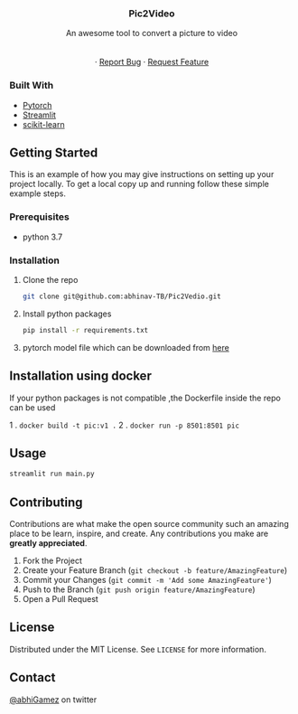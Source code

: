 

  <h3 align="center">Pic2Video</h3>

  <p align="center">
    An awesome tool to convert a picture to video
    <br />
    <a ></a>
    <br />
    <br />
<!--     <a href="https://github.com/othneildrew/Best-README-Template">View Demo</a> -->
    ·
    <a href="https://github.com/abhinav-TB/Pic2Vedio/issues">Report Bug</a>
    ·
    <a href="https://github.com/abhinav-TB/Pic2Vedio/issues">Request Feature</a>
  </p>
</p>


### Built With

* [Pytorch](https://pytorch.org/)
* [Streamlit](https://jquery.com)
* [scikit-learn](https://streamlit.io/)



<!-- GETTING STARTED -->
## Getting Started

This is an example of how you may give instructions on setting up your project locally.
To get a local copy up and running follow these simple example steps.

### Prerequisites
* python 3.7

### Installation

1. Clone the repo
   ```sh
   git clone git@github.com:abhinav-TB/Pic2Vedio.git
   ```
3. Install python packages
   ```sh
   pip install -r requirements.txt
   ```
4. pytorch model file which can be downloaded from [here](https://objectstorage.ap-hyderabad-1.oraclecloud.com/n/ax9kets4h5ld/b/pic2video_pth/o/vox-cpk.pth.tar)
   

## Installation using docker
If your python packages is not compatible ,the Dockerfile inside the repo can be used  

1 . ```docker build -t pic:v1 .```
2 .  ```docker run -p 8501:8501 pic```

<!-- USAGE EXAMPLES -->
## Usage

```sh 
streamlit run main.py
```


<!-- CONTRIBUTING -->
## Contributing

Contributions are what make the open source community such an amazing place to be learn, inspire, and create. Any contributions you make are **greatly appreciated**.

1. Fork the Project
2. Create your Feature Branch (`git checkout -b feature/AmazingFeature`)
3. Commit your Changes (`git commit -m 'Add some AmazingFeature'`)
4. Push to the Branch (`git push origin feature/AmazingFeature`)
5. Open a Pull Request



<!-- LICENSE -->
## License

Distributed under the MIT License. See `LICENSE` for more information.



<!-- CONTACT -->
## Contact

[@abhiGamez](https://twitter.com/abhiGamez) on twitter



<!-- MARKDOWN LINKS & IMAGES -->
<!-- https://www.markdownguide.org/basic-syntax/#reference-style-links -->
[contributors-shield]: https://img.shields.io/github/contributors/othneildrew/Best-README-Template.svg?style=for-the-badge
[contributors-url]: https://github.com/othneildrew/Best-README-Template/graphs/contributors
[forks-shield]: https://img.shields.io/github/forks/othneildrew/Best-README-Template.svg?style=for-the-badge
[forks-url]: https://github.com/othneildrew/Best-README-Template/network/members
[stars-shield]: https://img.shields.io/github/stars/othneildrew/Best-README-Template.svg?style=for-the-badge
[stars-url]: https://github.com/othneildrew/Best-README-Template/stargazers
[issues-shield]: https://img.shields.io/github/issues/othneildrew/Best-README-Template.svg?style=for-the-badge
[issues-url]: https://github.com/othneildrew/Best-README-Template/issues
[license-shield]: https://img.shields.io/github/license/othneildrew/Best-README-Template.svg?style=for-the-badge
[license-url]: https://github.com/othneildrew/Best-README-Template/blob/master/LICENSE.txt
[linkedin-shield]: https://img.shields.io/badge/-LinkedIn-black.svg?style=for-the-badge&logo=linkedin&colorB=555
[linkedin-url]: https://linkedin.com/in/othneildrew
[product-screenshot]: images/screenshot.png
